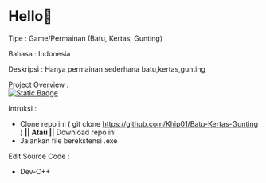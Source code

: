 # Hello👋

Tipe : Game/Permainan
(Batu, Kertas, Gunting)

Bahasa : Indonesia

Deskripsi :
  Hanya permainan sederhana batu,kertas,gunting 

Project Overview : \
[![Static Badge](https://img.shields.io/badge/view-view?style=for-the-badge&label=click%20to%20see%20this%20project%20overview&labelColor=%2335c914&color=%232ede07)
](https://khip01.github.io/me/#/creation/details?id=5Pbg) 

Intruksi : 
- Clone repo ini ( git clone https://github.com/Khip01/Batu-Kertas-Gunting ) **|| Atau ||** Download repo ini 
- Jalankan file berekstensi .exe

Edit Source Code :
- Dev-C++
